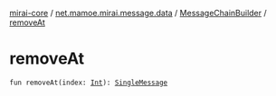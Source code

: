 [mirai-core](../../index.md) / [net.mamoe.mirai.message.data](../index.md) / [MessageChainBuilder](index.md) / [removeAt](./remove-at.md)

# removeAt

`fun removeAt(index: `[`Int`](https://kotlinlang.org/api/latest/jvm/stdlib/kotlin/-int/index.html)`): `[`SingleMessage`](../-single-message/index.md)